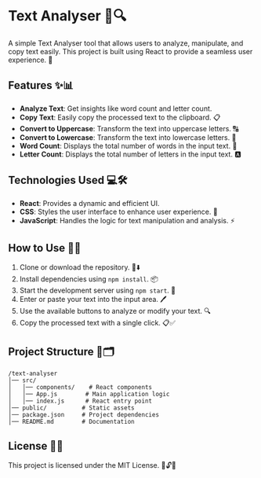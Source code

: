 # Text Analyser 📝🔍

A simple Text Analyser tool that allows users to analyze, manipulate, and copy text easily. This project is built using React to provide a seamless user experience. 🚀

## Features ✨📊

- **Analyze Text**: Get insights like word count and letter count.
- **Copy Text**: Easily copy the processed text to the clipboard. 📋
- **Convert to Uppercase**: Transform the text into uppercase letters. 🔠
- **Convert to Lowercase**: Transform the text into lowercase letters. 🔡
- **Word Count**: Displays the total number of words in the input text. 🔢
- **Letter Count**: Displays the total number of letters in the input text. 🅰️

## Technologies Used 💻🛠️

- **React**: Provides a dynamic and efficient UI.
- **CSS**: Styles the user interface to enhance user experience. 🎨
- **JavaScript**: Handles the logic for text manipulation and analysis. ⚡

## How to Use 📌📝

1. Clone or download the repository. 📂⬇️
2. Install dependencies using `npm install`. 📦
3. Start the development server using `npm start`. 🚀
4. Enter or paste your text into the input area. 🖊️
5. Use the available buttons to analyze or modify your text. 🔍
6. Copy the processed text with a single click. 📋✅

## Project Structure 📁🗂️

```
/text-analyser
│── src/
│   │── components/    # React components
│   │── App.js        # Main application logic
│   │── index.js      # React entry point
│── public/          # Static assets
│── package.json     # Project dependencies
│── README.md        # Documentation
```

## License 📜✅
This project is licensed under the MIT License. 🎉🔓📝

